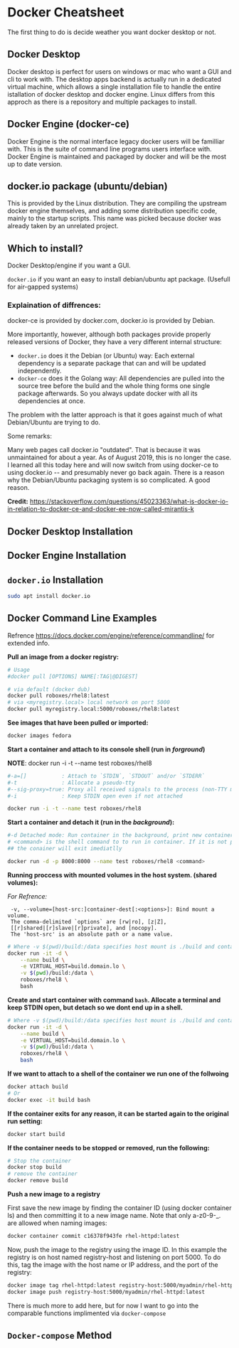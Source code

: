 # Docker Cheatsheet
The first thing to do is decide weather you want docker desktop or not. 

## Docker Desktop

Docker desktop is perfect for users on windows or mac who want a GUI and cli to work with. The desktop apps backend is actually run in a dedicated virtual machine, which allows a single installation file to handle the entire istallation of docker desktop and docker engine. Linux differs from this approch as there is a repository and multiple packages to install.

## Docker Engine (docker-ce)

Docker Engine is the normal interface legacy docker users will be familliar with. This is the suite of command line programs users interface with. Docker Engine is maintained and packaged by docker and will be the most up to date version.

## docker.io package (ubuntu/debian)

This is provided by the Linux distribution. They are compiling the upstream docker engine themselves, and adding some distribution specific code, mainly to the startup scripts. This name was picked because docker was already taken by an unrelated project. 


## Which to install?
Docker Desktop/engine if you want a GUI. 

`docker.io` if you want an easy to install debian/ubuntu apt package. (Usefull for air-gapped systems)

### Explaination of diffrences:

docker-ce is provided by docker.com, docker.io is provided by Debian.

More importantly, however, although both packages provide properly released versions of Docker, they have a very different internal structure:

* `docker.io` does it the Debian (or Ubuntu) way: Each external dependency is a separate package that can and will be updated independently.
* `docker-ce` does it the Golang way: All dependencies are pulled into the source tree before the build and the whole thing forms one single package afterwards. So you always update docker with all its dependencies at once.

The problem with the latter approach is that it goes against much of what Debian/Ubuntu are trying to do.

Some remarks:

Many web pages call docker.io "outdated". That is because it was unmaintained for about a year. As of August 2019, this is no longer the case.
I learned all this today here and will now switch from using docker-ce to using docker.io -- and presumably never go back again.
There is a reason why the Debian/Ubuntu packaging system is so complicated. A good reason.

**Credit:** https://stackoverflow.com/questions/45023363/what-is-docker-io-in-relation-to-docker-ce-and-docker-ee-now-called-mirantis-k


## Docker Desktop Installation

## Docker Engine Installation

## `docker.io` Installation

```bash
sudo apt install docker.io
```



## Docker Command Line Examples

Refrence https://docs.docker.com/engine/reference/commandline/ for extended info.

**Pull an image from a docker registry:**

```bash
# Usage
#docker pull [OPTIONS] NAME[:TAG|@DIGEST]

# via default (docker dub)
docker pull roboxes/rhel8:latest
# via <myregistry.local> local network on port 5000
docker pull myregistry.local:5000/roboxes/rhel8:latest
```

**See images that have been pulled or imported:**

```bash
docker images fedora
```

**Start a container and attach to its console shell (run in _forground_)**

**NOTE**: docker run -i -t --name test roboxes/rhel8

```bash
#-a=[]           : Attach to `STDIN`, `STDOUT` and/or `STDERR`
#-t              : Allocate a pseudo-tty
#--sig-proxy=true: Proxy all received signals to the process (non-TTY mode only)
#-i              : Keep STDIN open even if not attached

docker run -i -t --name test roboxes/rhel8
```

**Start a container and detach it (run in the _background_):**

```bash
#-d Detached mode: Run container in the background, print new container id
# <command> is the shell command to to run in container. If it is not present,
## the conainer will exit imediatlly

docker run -d -p 8000:8000 --name test roboxes/rhel8 <command> 
```

**Running proccess with mounted volumes in the host system. (shared volumes):**

_For Refrence:_

```
 -v, --volume=[host-src:]container-dest[:<options>]: Bind mount a volume.
 The comma-delimited `options` are [rw|ro], [z|Z],
 [[r]shared|[r]slave|[r]private], and [nocopy].
 The 'host-src' is an absolute path or a name value.
```

```bash
# Where -v $(pwd)/build:/data specifies host mount is ./build and container mount is at /data
docker run -it -d \
    --name build \
    -e VIRTUAL_HOST=build.domain.lo \
    -v $(pwd)/build:/data \
    roboxes/rhel8 \
    bash   
```


**Create and start container with command `bash`. Allocate a terminal and keep STDIN open, but detach so we dont end up in a shell.**

```bash
# Where -v $(pwd)/build:/data specifies host mount is ./build and container mount is at /data
docker run -it -d \
    --name build \
    -e VIRTUAL_HOST=build.domain.lo \
    -v $(pwd)/build:/data \
    roboxes/rhel8 \ 
    bash

```

**If we want to attach to a shell of the container we run one of the follwoing**

```bash
docker attach build
# Or
docker exec -it build bash
```

**If the container exits for any reason, it can be started again to the original run setting:**

```bash
docker start build
```

**If the container needs to be stopped or removed, run the following:**

```bash
# Stop the container
docker stop build
# remove the container
docker remove build
```

**Push a new image to a registry**

First save the new image by finding the container ID (using docker container ls) and then committing it to a new image name. Note that only a-z0-9-_. are allowed when naming images:

```bash
docker container commit c16378f943fe rhel-httpd:latest
```

Now, push the image to the registry using the image ID. In this example the registry is on host named registry-host and listening on port 5000. To do this, tag the image with the host name or IP address, and the port of the registry:

```bash
docker image tag rhel-httpd:latest registry-host:5000/myadmin/rhel-httpd:latest
docker image push registry-host:5000/myadmin/rhel-httpd:latest
```


There is much more to add here, but for now I want to go into the comparable functions implimented
via `docker-compose`

## `Docker-compose` Method







